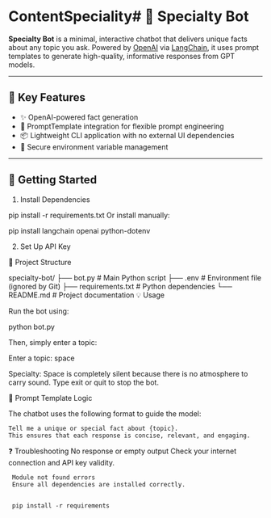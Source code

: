 # ContentSpeciality# 🧠 Specialty Bot

**Specialty Bot** is a minimal, interactive chatbot that delivers unique facts about any topic you ask. Powered by [OpenAI](https://platform.openai.com/) via [LangChain](https://github.com/langchain-ai/langchain), it uses prompt templates to generate high-quality, informative responses from GPT models.

---

## 📌 Key Features

- ✨ OpenAI-powered fact generation
- 🧱 PromptTemplate integration for flexible prompt engineering
- 📦 Lightweight CLI application with no external UI dependencies
- 🔐 Secure environment variable management

---

## 🚀 Getting Started


1. Install Dependencies

  pip install -r requirements.txt Or install manually:

   pip install langchain openai python-dotenv


2. Set Up API Key


📂 Project Structure

specialty-bot/
├── bot.py              # Main Python script
├── .env                # Environment file (ignored by Git)
├── requirements.txt    # Python dependencies
└── README.md           # Project documentation
💡 Usage


 Run the bot using:


   python bot.py


  Then, simply enter a topic:

   Enter a topic: space

  Specialty:
   Space is completely silent because there is no atmosphere to carry sound.
   Type exit or quit to stop the bot.

🧪 Prompt Template Logic

   The chatbot uses the following format to guide the model:


    Tell me a unique or special fact about {topic}.
    This ensures that each response is concise, relevant, and engaging.

❓ Troubleshooting
     No response or empty output
     Check your internet connection and API key validity.

     Module not found errors
     Ensure all dependencies are installed correctly.


     pip install -r requirements









